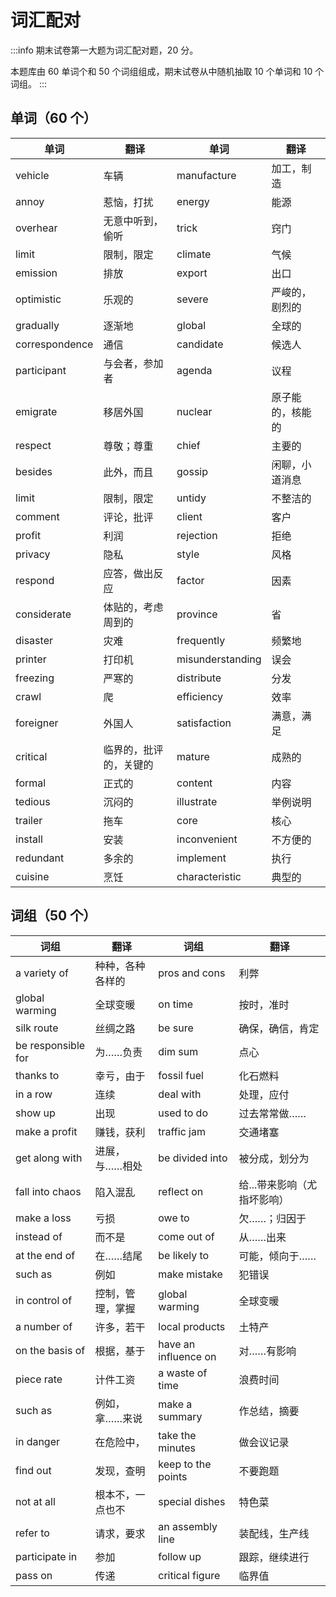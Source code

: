 # 词汇配对

:::info
期末试卷第一大题为词汇配对题，20 分。

本题库由 60 单词个和 50 个词组组成，期末试卷从中随机抽取 10 个单词和 10 个词组。
:::

## 单词（60 个）

| 单词                 | 翻译          | 单词                   | 翻译              |
|--------------------|-------------|----------------------|-----------------|
| vehicle            | 车辆          | manufacture          | 加工，制造           |
| annoy              | 惹恼，打扰       | energy               | 能源              |
| overhear           | 无意中听到，偷听    | trick                | 窍门              |
| limit              | 限制，限定       | climate              | 气候              |
| emission           | 排放          | export               | 出口              |
| optimistic         | 乐观的         | severe               | 严峻的，剧烈的         |
| gradually          | 逐渐地         | global               | 全球的             |
| correspondence     | 通信          | candidate            | 候选人             |
| participant        | 与会者，参加者     | agenda               | 议程              |
| emigrate           | 移居外国        | nuclear              | 原子能的，核能的        |
| respect            | 尊敬；尊重       | chief                | 主要的             |
| besides            | 此外，而且       | gossip               | 闲聊，小道消息         |
| limit              | 限制，限定       | untidy               | 不整洁的            |
| comment            | 评论，批评       | client               | 客户              |
| profit             | 利润          | rejection            | 拒绝              |
| privacy            | 隐私          | style                | 风格              |
| respond            | 应答，做出反应     | factor               | 因素              |
| considerate        | 体贴的，考虑周到的   | province             | 省               |
| disaster           | 灾难          | frequently           | 频繁地             |
| printer            | 打印机         | misunderstanding     | 误会              |
| freezing           | 严寒的         | distribute           | 分发              |
| crawl              | 爬           | efficiency           | 效率              |
| foreigner          | 外国人         | satisfaction         | 满意，满足           |
| critical           | 临界的，批评的，关键的 | mature               | 成熟的             |
| formal             | 正式的         | content              | 内容              |
| tedious            | 沉闷的         | illustrate           | 举例说明            |
| trailer            | 拖车          | core                 | 核心              |
| install            | 安装          | inconvenient         | 不方便的            |
| redundant          | 多余的         | implement            | 执行              |
| cuisine            | 烹饪          | characteristic       | 典型的             |


## 词组（50 个）

| 词组                 | 翻译       | 词组                   | 翻译              |
|--------------------|----------|----------------------|-----------------|
| a variety of       | 种种，各种各样的 | pros and cons        | 利弊              |
| global warming     | 全球变暖     | on time              | 按时，准时           |
| silk route         | 丝绸之路     | be sure              | 确保，确信，肯定        |
| be responsible for | 为……负责    | dim sum              | 点心              |
| thanks to          | 幸亏，由于    | fossil fuel          | 化石燃料            |
| in a row           | 连续       | deal with            | 处理，应付           |
| show up            | 出现       | used to do           | 过去常常做……         |
| make a profit      | 赚钱，获利    | traffic jam          | 交通堵塞            |
| get along with     | 进展，与……相处 | be divided into      | 被分成，划分为         |
| fall into chaos    | 陷入混乱     | reflect on           | 给...带来影响（尤指坏影响） |
| make a loss        | 亏损       | owe to               | 欠……；归因于         |
| instead of         | 而不是      | come out of          | 从……出来           |
| at the end of      | 在……结尾    | be likely to         | 可能，倾向于……        |
| such as            | 例如       | make mistake         | 犯错误             |
| in control of      | 控制，管理，掌握 | global warming       | 全球变暖            |
| a number of        | 许多，若干    | local products       | 土特产             |
| on the basis of    | 根据，基于    | have an influence on | 对……有影响          |
| piece rate         | 计件工资     | a waste of time      | 浪费时间            |
| such as            | 例如，拿……来说 | make a summary       | 作总结，摘要          |
| in danger          | 在危险中，    | take the minutes     | 做会议记录           |
| find out           | 发现，查明    | keep to the points   | 不要跑题            |
| not at all         | 根本不，一点也不 | special dishes       | 特色菜             |
| refer to           | 请求，要求    | an assembly line     | 装配线，生产线         |
| participate in     | 参加       | follow up            | 跟踪，继续进行         |
| pass on            | 传递       | critical figure      | 临界值             |
